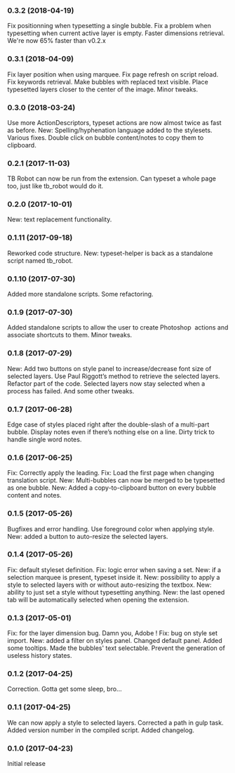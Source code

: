 ### 0.3.2 (2018-04-19)
Fix positionning when typesetting a single bubble.
Fix a problem when typesetting when current active layer is empty.
Faster dimensions retrieval.
We're now 65% faster than v0.2.x


### 0.3.1 (2018-04-09)
Fix layer position when using marquee.
Fix page refresh on script reload.
Fix keywords retrieval.
Make bubbles with replaced text visible.
Place typesetted layers closer to the center of the image.
Minor tweaks.


### 0.3.0 (2018-03-24)
Use more ActionDescriptors, typeset actions are now almost twice as fast as before.
New: Spelling/hyphenation language added to the stylesets.
Various fixes.
Double click on bubble content/notes to copy them to clipboard.


### 0.2.1 (2017-11-03)
TB Robot can now be run from the extension.
Can typeset a whole page too, just like tb_robot would do it.


### 0.2.0 (2017-10-01)
New: text replacement functionality.


### 0.1.11 (2017-09-18)
Reworked code structure.
New: typeset-helper is back as a standalone script named tb_robot.


### 0.1.10 (2017-07-30)
Added more standalone scripts.
Some refactoring.


### 0.1.9 (2017-07-30)
Added standalone scripts to allow the user to create Photoshop  actions and associate shortcuts to them.
Minor tweaks.


### 0.1.8 (2017-07-29)
New: Add two buttons on style panel to increase/decrease font size of selected layers.
Use Paul Riggott’s method to retrieve the selected layers. Refactor part of the code.
Selected layers now stay selected when a process has failed.
And some other tweaks.


### 0.1.7 (2017-06-28)
Edge case of styles placed right after the double-slash of a multi-part  bubble.
Display notes even if there’s nothing else on a line.
Dirty trick to handle single word notes.


### 0.1.6 (2017-06-25)
Fix: Correctly apply the leading.
Fix: Load the first page when changing translation script.
New: Multi-bubbles can now be merged to be typesetted as one bubble.
New: Added a copy-to-clipboard button on every bubble content and notes.


### 0.1.5 (2017-05-26)
Bugfixes and error handling.
Use foreground color when applying style.
New: added a button to auto-resize the selected layers.


### 0.1.4 (2017-05-26)
Fix: default styleset definition.
Fix: logic error when saving a set.
New: if a selection marquee is present, typeset inside it.
New: possibility to apply a style to selected layers with or without auto-resizing the textbox.
New: ability to just set a style without typesetting anything.
New: the last opened tab will be automatically selected when opening the extension.


### 0.1.3 (2017-05-01)
Fix: for the layer dimension bug. Damn you, Adobe !
Fix: bug on style set import.
New: added a filter on styles panel.
Changed default panel.
Added some tooltips.
Made the bubbles' text selectable.
Prevent the generation of useless history states.


### 0.1.2 (2017-04-25)
Correction. Gotta get some sleep, bro...


### 0.1.1 (2017-04-25)
We can now apply a style to selected layers.
Corrected a path in gulp task.
Added version number in the compiled script.
Added changelog.


### 0.1.0 (2017-04-23)
Initial release

